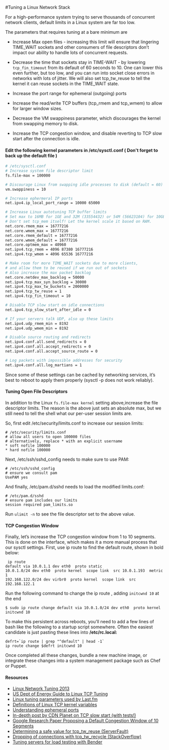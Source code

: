 #Tuning a Linux Network Stack

For a high-performance system trying to serve thousands of concurrent network clients, default limits in a Linux system are far too low.

The parameters that requires tuning at a bare minimum are

- Increase Max open files - increasing this limit will ensure that lingering TIME_WAIT sockets and other consumers of file descriptors don’t impact our ability to handle lots of concurrent requests.

- Decrease the time that sockets stay in TIME-WAIT -  by lowering ```tcp_fin_timeout``` from its default of 60 seconds to 10. One can lower this even further, but too low, and you can run into socket close errors in networks with lots of jitter. We will also set tcp_tw_reuse to tell the kernel it can reuse sockets in the TIME_WAIT state.
 
- Increase the port range for ephemeral (outgoing) ports
- Increase the read/write TCP buffers (tcp_rmem and tcp_wmem) to allow for larger window sizes.
- Decrease the VM swappiness parameter, which discourages the kernel from swapping memory to disk.
- Increase the TCP congestion window, and disable reverting to TCP slow start after the connection is idle.

#### Edit the following kernel parameters in /etc/sysctl.conf ( Don't forget to back up the default file )

```bash
# /etc/sysctl.conf
# Increase system file descriptor limit
fs.file-max = 100000

# Discourage Linux from swapping idle processes to disk (default = 60)
vm.swappiness = 10

# Increase ephermeral IP ports
net.ipv4.ip_local_port_range = 10000 65000

# Increase Linux autotuning TCP buffer limits
# Set max to 16MB for 1GE and 32M (33554432) or 54M (56623104) for 10GE
# Don't set tcp_mem itself! Let the kernel scale it based on RAM.
net.core.rmem_max = 16777216
net.core.wmem_max = 16777216
net.core.rmem_default = 16777216
net.core.wmem_default = 16777216
net.core.optmem_max = 40960
net.ipv4.tcp_rmem = 4096 87380 16777216
net.ipv4.tcp_wmem = 4096 65536 16777216

# Make room for more TIME_WAIT sockets due to more clients,
# and allow them to be reused if we run out of sockets
# Also increase the max packet backlog
net.core.netdev_max_backlog = 50000
net.ipv4.tcp_max_syn_backlog = 30000
net.ipv4.tcp_max_tw_buckets = 2000000
net.ipv4.tcp_tw_reuse = 1
net.ipv4.tcp_fin_timeout = 10

# Disable TCP slow start on idle connections
net.ipv4.tcp_slow_start_after_idle = 0

# If your servers talk UDP, also up these limits
net.ipv4.udp_rmem_min = 8192
net.ipv4.udp_wmem_min = 8192

# Disable source routing and redirects
net.ipv4.conf.all.send_redirects = 0
net.ipv4.conf.all.accept_redirects = 0
net.ipv4.conf.all.accept_source_route = 0

# Log packets with impossible addresses for security
net.ipv4.conf.all.log_martians = 1
```
Since some of these settings can be cached by networking services, it’s best to reboot to apply them properly (sysctl -p does not work reliably).

#### Tuning Open File Descriptors
In addition to the Linux ```fs.file-max kernel``` setting above,increase the file descriptor limits. The reason is the above just sets an absolute max, but we still need to tell the shell what our per-user session limits are.

So, first edit /etc/security/limits.conf to increase our session limits:
```
# /etc/security/limits.conf
# allow all users to open 100000 files
# alternatively, replace * with an explicit username
* soft nofile 100000
* hard nofile 100000
```
Next, /etc/ssh/sshd_config needs to make sure to use PAM:
```
# /etc/ssh/sshd_config
# ensure we consult pam
UsePAM yes
```

And finally, /etc/pam.d/sshd needs to load the modified limits.conf:
```
# /etc/pam.d/sshd
# ensure pam includes our limits
session required pam_limits.so
```
Run ```ulimit -n``` to see the file descriptor set to the above value.

#### TCP Congestion Window
Finally, let’s increase the TCP congestion window from 1 to 10 segments. This is done on the interface, which makes it a more manual process that our sysctl settings. First, use ip route to find the default route, shown in bold below:
```
 ip route
default via 10.0.1.1 dev eth0  proto static 
10.0.1.0/24 dev eth0  proto kernel  scope link  src 10.0.1.193  metric 1 
192.168.122.0/24 dev virbr0  proto kernel  scope link  src 192.168.122.1 
```
Run the following command to change the ip route , adding ```initcwnd 10``` at the end
```
$ sudo ip route change default via 10.0.1.0/24 dev eth0  proto kernel initcwnd 10
```
To make this persistent across reboots, you’ll need to add a few lines of bash like the following to a startup script somewhere. Often the easiest candidate is just pasting these lines into <b> /etc/rc.local:</b>
```
defrt=`ip route | grep "^default" | head -1`
ip route change $defrt initcwnd 10
```
Once completed all these changes, bundle a new machine image, or integrate these changes into a system management package such as Chef or Puppet.

#### Resources
- [Linux Network Tuning 2013](http://www.nateware.com/linux-network-tuning-for-2013.html#.VBjahC5dVyE)
- [US Dept of Energy Guide to Linux TCP Tuning](http://fasterdata.es.net/host-tuning/linux/)
- [Linux tuning parameters used by Last.fm](https://russ.garrett.co.uk/2009/01/01/linux-kernel-tuning/)
- [Definitions of Linux TCP kernel variables](https://www.frozentux.net/ipsysctl-tutorial/chunkyhtml/tcpvariables.html)
- [Understanding ephemeral ports](http://www.ncftp.com/ncftpd/doc/misc/ephemeral_ports.html)
- [In-depth post by CDN Planet on TCP slow start (with tests!)](http://www.cdnplanet.com/blog/tune-tcp-initcwnd-for-optimum-performance/)
- [Google Research Paper Proposing a Default Congestion Window of 10 Segments](http://research.google.com/pubs/pub36640.html)
- [Determining a safe value for tcp_tw_reuse (ServerFault)](http://serverfault.com/questions/234534/is-it-dangerous-to-change-the-value-of-proc-sys-net-ipv4-tcp-tw-reuse)
- [Dropping of connections with tcp_tw_recycle (StackOverflow)](http://stackoverflow.com/questions/8893888/dropping-of-connections-with-tcp-tw-recycle)
- [Tuning servers for load testing with Bender](https://github.com/pinterest/jbender)

